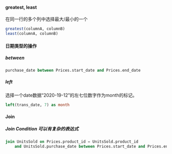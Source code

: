 #### greatest, least
在同一行的多个列中选择最大/最小的一个
```sql
greatest(columnA, columnB)
least(columnA, columnB)
```

#### 日期类型的操作
##### between
```sql
purchase_date between Prices.start_date and Prices.end_date
```
##### left
选择一个date数据“2020-19-12”的左七位数字作为month的标记。
```sql
left(trans_date, 7) as month
```

#### Join
##### Join Condition 可以有复杂的表达式
```sql
join UnitsSold on Prices.product_id = UnitsSold.product_id 
    and UnitsSold.purchase_date between Prices.start_date and Prices.end_date  
```    
